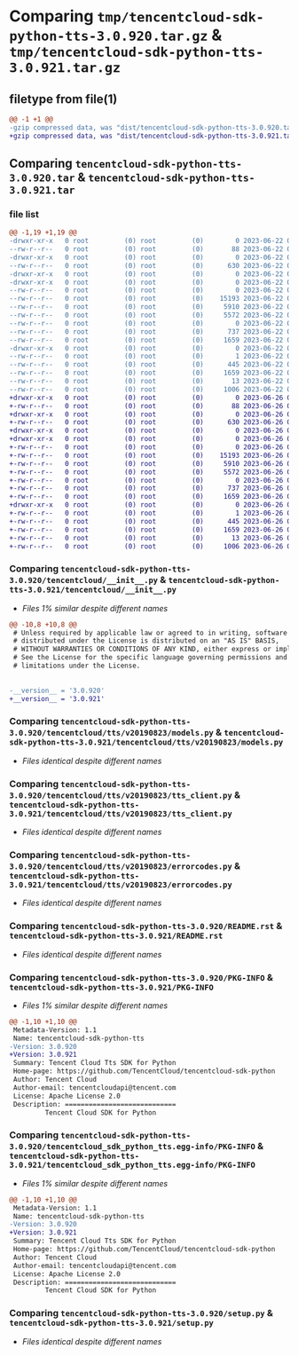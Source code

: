 # Comparing `tmp/tencentcloud-sdk-python-tts-3.0.920.tar.gz` & `tmp/tencentcloud-sdk-python-tts-3.0.921.tar.gz`

## filetype from file(1)

```diff
@@ -1 +1 @@
-gzip compressed data, was "dist/tencentcloud-sdk-python-tts-3.0.920.tar", last modified: Thu Jun 22 00:38:56 2023, max compression
+gzip compressed data, was "dist/tencentcloud-sdk-python-tts-3.0.921.tar", last modified: Mon Jun 26 00:36:35 2023, max compression
```

## Comparing `tencentcloud-sdk-python-tts-3.0.920.tar` & `tencentcloud-sdk-python-tts-3.0.921.tar`

### file list

```diff
@@ -1,19 +1,19 @@
-drwxr-xr-x   0 root         (0) root         (0)        0 2023-06-22 00:38:56.000000 tencentcloud-sdk-python-tts-3.0.920/
--rw-r--r--   0 root         (0) root         (0)       88 2023-06-22 00:38:56.000000 tencentcloud-sdk-python-tts-3.0.920/setup.cfg
-drwxr-xr-x   0 root         (0) root         (0)        0 2023-06-22 00:38:56.000000 tencentcloud-sdk-python-tts-3.0.920/tencentcloud/
--rw-r--r--   0 root         (0) root         (0)      630 2023-06-22 00:38:56.000000 tencentcloud-sdk-python-tts-3.0.920/tencentcloud/__init__.py
-drwxr-xr-x   0 root         (0) root         (0)        0 2023-06-22 00:38:56.000000 tencentcloud-sdk-python-tts-3.0.920/tencentcloud/tts/
-drwxr-xr-x   0 root         (0) root         (0)        0 2023-06-22 00:38:56.000000 tencentcloud-sdk-python-tts-3.0.920/tencentcloud/tts/v20190823/
--rw-r--r--   0 root         (0) root         (0)        0 2023-06-22 00:38:56.000000 tencentcloud-sdk-python-tts-3.0.920/tencentcloud/tts/v20190823/__init__.py
--rw-r--r--   0 root         (0) root         (0)    15193 2023-06-22 00:38:56.000000 tencentcloud-sdk-python-tts-3.0.920/tencentcloud/tts/v20190823/models.py
--rw-r--r--   0 root         (0) root         (0)     5910 2023-06-22 00:38:56.000000 tencentcloud-sdk-python-tts-3.0.920/tencentcloud/tts/v20190823/tts_client.py
--rw-r--r--   0 root         (0) root         (0)     5572 2023-06-22 00:38:56.000000 tencentcloud-sdk-python-tts-3.0.920/tencentcloud/tts/v20190823/errorcodes.py
--rw-r--r--   0 root         (0) root         (0)        0 2023-06-22 00:38:56.000000 tencentcloud-sdk-python-tts-3.0.920/tencentcloud/tts/__init__.py
--rw-r--r--   0 root         (0) root         (0)      737 2023-06-22 00:38:56.000000 tencentcloud-sdk-python-tts-3.0.920/README.rst
--rw-r--r--   0 root         (0) root         (0)     1659 2023-06-22 00:38:56.000000 tencentcloud-sdk-python-tts-3.0.920/PKG-INFO
-drwxr-xr-x   0 root         (0) root         (0)        0 2023-06-22 00:38:56.000000 tencentcloud-sdk-python-tts-3.0.920/tencentcloud_sdk_python_tts.egg-info/
--rw-r--r--   0 root         (0) root         (0)        1 2023-06-22 00:38:56.000000 tencentcloud-sdk-python-tts-3.0.920/tencentcloud_sdk_python_tts.egg-info/dependency_links.txt
--rw-r--r--   0 root         (0) root         (0)      445 2023-06-22 00:38:56.000000 tencentcloud-sdk-python-tts-3.0.920/tencentcloud_sdk_python_tts.egg-info/SOURCES.txt
--rw-r--r--   0 root         (0) root         (0)     1659 2023-06-22 00:38:56.000000 tencentcloud-sdk-python-tts-3.0.920/tencentcloud_sdk_python_tts.egg-info/PKG-INFO
--rw-r--r--   0 root         (0) root         (0)       13 2023-06-22 00:38:56.000000 tencentcloud-sdk-python-tts-3.0.920/tencentcloud_sdk_python_tts.egg-info/top_level.txt
--rw-r--r--   0 root         (0) root         (0)     1006 2023-06-22 00:38:56.000000 tencentcloud-sdk-python-tts-3.0.920/setup.py
+drwxr-xr-x   0 root         (0) root         (0)        0 2023-06-26 00:36:35.000000 tencentcloud-sdk-python-tts-3.0.921/
+-rw-r--r--   0 root         (0) root         (0)       88 2023-06-26 00:36:35.000000 tencentcloud-sdk-python-tts-3.0.921/setup.cfg
+drwxr-xr-x   0 root         (0) root         (0)        0 2023-06-26 00:36:35.000000 tencentcloud-sdk-python-tts-3.0.921/tencentcloud/
+-rw-r--r--   0 root         (0) root         (0)      630 2023-06-26 00:36:35.000000 tencentcloud-sdk-python-tts-3.0.921/tencentcloud/__init__.py
+drwxr-xr-x   0 root         (0) root         (0)        0 2023-06-26 00:36:35.000000 tencentcloud-sdk-python-tts-3.0.921/tencentcloud/tts/
+drwxr-xr-x   0 root         (0) root         (0)        0 2023-06-26 00:36:35.000000 tencentcloud-sdk-python-tts-3.0.921/tencentcloud/tts/v20190823/
+-rw-r--r--   0 root         (0) root         (0)        0 2023-06-26 00:36:35.000000 tencentcloud-sdk-python-tts-3.0.921/tencentcloud/tts/v20190823/__init__.py
+-rw-r--r--   0 root         (0) root         (0)    15193 2023-06-26 00:36:35.000000 tencentcloud-sdk-python-tts-3.0.921/tencentcloud/tts/v20190823/models.py
+-rw-r--r--   0 root         (0) root         (0)     5910 2023-06-26 00:36:35.000000 tencentcloud-sdk-python-tts-3.0.921/tencentcloud/tts/v20190823/tts_client.py
+-rw-r--r--   0 root         (0) root         (0)     5572 2023-06-26 00:36:35.000000 tencentcloud-sdk-python-tts-3.0.921/tencentcloud/tts/v20190823/errorcodes.py
+-rw-r--r--   0 root         (0) root         (0)        0 2023-06-26 00:36:35.000000 tencentcloud-sdk-python-tts-3.0.921/tencentcloud/tts/__init__.py
+-rw-r--r--   0 root         (0) root         (0)      737 2023-06-26 00:36:35.000000 tencentcloud-sdk-python-tts-3.0.921/README.rst
+-rw-r--r--   0 root         (0) root         (0)     1659 2023-06-26 00:36:35.000000 tencentcloud-sdk-python-tts-3.0.921/PKG-INFO
+drwxr-xr-x   0 root         (0) root         (0)        0 2023-06-26 00:36:35.000000 tencentcloud-sdk-python-tts-3.0.921/tencentcloud_sdk_python_tts.egg-info/
+-rw-r--r--   0 root         (0) root         (0)        1 2023-06-26 00:36:35.000000 tencentcloud-sdk-python-tts-3.0.921/tencentcloud_sdk_python_tts.egg-info/dependency_links.txt
+-rw-r--r--   0 root         (0) root         (0)      445 2023-06-26 00:36:35.000000 tencentcloud-sdk-python-tts-3.0.921/tencentcloud_sdk_python_tts.egg-info/SOURCES.txt
+-rw-r--r--   0 root         (0) root         (0)     1659 2023-06-26 00:36:35.000000 tencentcloud-sdk-python-tts-3.0.921/tencentcloud_sdk_python_tts.egg-info/PKG-INFO
+-rw-r--r--   0 root         (0) root         (0)       13 2023-06-26 00:36:35.000000 tencentcloud-sdk-python-tts-3.0.921/tencentcloud_sdk_python_tts.egg-info/top_level.txt
+-rw-r--r--   0 root         (0) root         (0)     1006 2023-06-26 00:36:35.000000 tencentcloud-sdk-python-tts-3.0.921/setup.py
```

### Comparing `tencentcloud-sdk-python-tts-3.0.920/tencentcloud/__init__.py` & `tencentcloud-sdk-python-tts-3.0.921/tencentcloud/__init__.py`

 * *Files 1% similar despite different names*

```diff
@@ -10,8 +10,8 @@
 # Unless required by applicable law or agreed to in writing, software
 # distributed under the License is distributed on an "AS IS" BASIS,
 # WITHOUT WARRANTIES OR CONDITIONS OF ANY KIND, either express or implied.
 # See the License for the specific language governing permissions and
 # limitations under the License.
 
 
-__version__ = '3.0.920'
+__version__ = '3.0.921'
```

### Comparing `tencentcloud-sdk-python-tts-3.0.920/tencentcloud/tts/v20190823/models.py` & `tencentcloud-sdk-python-tts-3.0.921/tencentcloud/tts/v20190823/models.py`

 * *Files identical despite different names*

### Comparing `tencentcloud-sdk-python-tts-3.0.920/tencentcloud/tts/v20190823/tts_client.py` & `tencentcloud-sdk-python-tts-3.0.921/tencentcloud/tts/v20190823/tts_client.py`

 * *Files identical despite different names*

### Comparing `tencentcloud-sdk-python-tts-3.0.920/tencentcloud/tts/v20190823/errorcodes.py` & `tencentcloud-sdk-python-tts-3.0.921/tencentcloud/tts/v20190823/errorcodes.py`

 * *Files identical despite different names*

### Comparing `tencentcloud-sdk-python-tts-3.0.920/README.rst` & `tencentcloud-sdk-python-tts-3.0.921/README.rst`

 * *Files identical despite different names*

### Comparing `tencentcloud-sdk-python-tts-3.0.920/PKG-INFO` & `tencentcloud-sdk-python-tts-3.0.921/PKG-INFO`

 * *Files 1% similar despite different names*

```diff
@@ -1,10 +1,10 @@
 Metadata-Version: 1.1
 Name: tencentcloud-sdk-python-tts
-Version: 3.0.920
+Version: 3.0.921
 Summary: Tencent Cloud Tts SDK for Python
 Home-page: https://github.com/TencentCloud/tencentcloud-sdk-python
 Author: Tencent Cloud
 Author-email: tencentcloudapi@tencent.com
 License: Apache License 2.0
 Description: ============================
         Tencent Cloud SDK for Python
```

### Comparing `tencentcloud-sdk-python-tts-3.0.920/tencentcloud_sdk_python_tts.egg-info/PKG-INFO` & `tencentcloud-sdk-python-tts-3.0.921/tencentcloud_sdk_python_tts.egg-info/PKG-INFO`

 * *Files 1% similar despite different names*

```diff
@@ -1,10 +1,10 @@
 Metadata-Version: 1.1
 Name: tencentcloud-sdk-python-tts
-Version: 3.0.920
+Version: 3.0.921
 Summary: Tencent Cloud Tts SDK for Python
 Home-page: https://github.com/TencentCloud/tencentcloud-sdk-python
 Author: Tencent Cloud
 Author-email: tencentcloudapi@tencent.com
 License: Apache License 2.0
 Description: ============================
         Tencent Cloud SDK for Python
```

### Comparing `tencentcloud-sdk-python-tts-3.0.920/setup.py` & `tencentcloud-sdk-python-tts-3.0.921/setup.py`

 * *Files identical despite different names*

